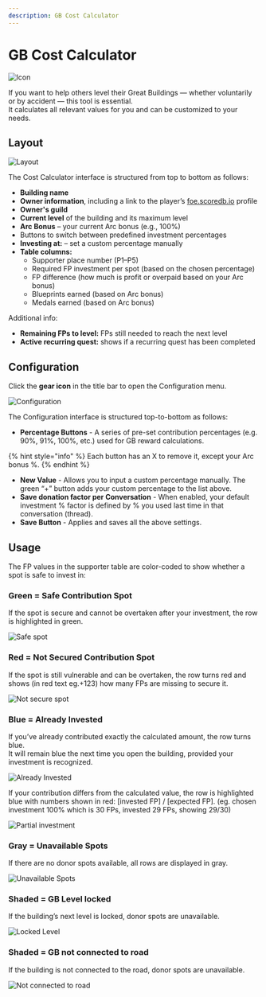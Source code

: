 ```yaml
--- 
description: GB Cost Calculator 
--- 
```

# GB Cost Calculator

![Icon](https://github.com/user-attachments/assets/f914ee3f-69a7-4d8a-9e03-dad21405413a)

If you want to help others level their Great Buildings — whether voluntarily or by accident — this tool is essential.  
It calculates all relevant values for you and can be customized to your needs.

## Layout

![Layout](https://github.com/user-attachments/assets/0a3422b5-d5fb-427d-aba6-ae94b4ea84ee)


The Cost Calculator interface is structured from top to bottom as follows:

- **Building name**
- **Owner information**, including a link to the player’s [foe.scoredb.io](https://foe.scoredb.io/) profile
- **Owner's guild**
- **Current level** of the building and its maximum level
- **Arc Bonus** – your current Arc bonus (e.g., 100%)
- Buttons to switch between predefined investment percentages
- **Investing at:** – set a custom percentage manually
- **Table columns:**
  - Supporter place number (P1–P5)
  - Required FP investment per spot (based on the chosen percentage)
  - FP difference (how much is profit or overpaid based on your Arc bonus)
  - Blueprints earned (based on Arc bonus)
  - Medals earned (based on Arc bonus)

Additional info:
- **Remaining FPs to level:** FPs still needed to reach the next level
- **Active recurring quest:** shows if a recurring quest has been completed

## Configuration

Click the **gear icon** in the title bar to open the Configuration menu.

![Configuration](https://github.com/user-attachments/assets/2e068b61-d4d5-4278-b995-d3d6c0332e33)

The Configuration interface is structured top-to-bottom as follows:
- **Percentage Buttons** - A series of pre-set contribution percentages (e.g. 90%, 91%, 100%, etc.) used for GB reward calculations.

{% hint style="info" %}
Each button has an X to remove it, except your Arc bonus %. 
{% endhint %}

- **New Value** - Allows you to input a custom percentage manually. The green “+” button adds your custom percentage to the list above.
- **Save donation factor per Conversation** - When enabled, your default investment % factor is defined by % you used last time in that conversation (thread).
- **Save Button** - Applies and saves all the above settings.

## Usage

The FP values in the supporter table are color-coded to show whether a spot is safe to invest in:

### Green = Safe Contribution Spot

If the spot is secure and cannot be overtaken after your investment, the row is highlighted in green.

![Safe spot](https://github.com/user-attachments/assets/7a2e29a2-3b1c-4ee0-9bd5-958c083cdf93)

### Red = Not Secured Contribution Spot

If the spot is still vulnerable and can be overtaken, the row turns red and shows (in red text eg.+123) how many FPs are missing to secure it.

![Not secure spot](https://github.com/user-attachments/assets/81cc5723-5076-4600-8dbb-b7e125480bc2)


### Blue = Already Invested

If you’ve already contributed exactly the calculated amount, the row turns blue.  
It will remain blue the next time you open the building, provided your investment is recognized.

![Already Invested](https://github.com/user-attachments/assets/bb322f55-20a5-42c1-8244-7785f2d609d6)

If your contribution differs from the calculated value, the row is highlighted blue with numbers shown in red: [invested FP] / [expected FP].
(eg. chosen investment 100% which is 30 FPs, invested 29 FPs, showing 29/30)

![Partial investment](https://github.com/user-attachments/assets/e850950a-84ac-41b8-8750-cb7798ef64de)

### Gray = Unavailable Spots

If there are no donor spots available, all rows are displayed in gray.

![Unavailable Spots](https://github.com/user-attachments/assets/6b56f28d-bb1d-40b9-9ca1-b4e828e27560)

### Shaded = GB Level locked

If the building’s next level is locked, donor spots are unavailable.

![Locked Level](https://github.com/user-attachments/assets/9a7881b8-a27a-4766-8127-b2d22271bebe)

### Shaded = GB not connected to road

If the building is not connected to the road, donor spots are unavailable.

![Not connected to road](https://github.com/user-attachments/assets/67534165-b518-4bc2-ad0f-e293235303fb)
